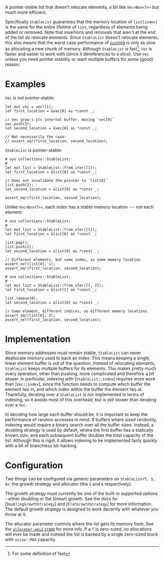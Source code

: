 A pointer-stable list that doesn't relocate elements, a bit like `Vec<Box<T>>` but much more efficient.

Specifically `StableList` guarantees that the memory location of `list[index]` is the same for the entire lifetime of `list`, regardless of elements being added or removed.
Note that insertions and removals that aren't at the end of the list *do* relocate elements.
Since `StableList` doesn't relocate elements, this also means that the worst case performance of [`push`ing](StableList::push) is only as slow as allocating a new chunk of memory.
Although `StableList` is fast[^fast], `Vec` is faster and easier to work with (since it dereferences to a slice).
Use `Vec` unless you need pointer stability or want multiple buffers for some (good) reason.

# Examples

`Vec` is not pointer-stable:

```
let mut vec = vec![1];
let first_location = &vec[0] as *const _;

// Vec grow's its internal buffer, moving `vec[0]`
vec.push(2);
let second_location = &vec[0] as *const _;

// Not necessarily the case:
// assert_eq!(first_location, second_location);
```

`StableList` *is* pointer-stable:

```
# use collections::StableList;
#
let mut list = StableList::from_iter([1]);
let first_location = &list[0] as *const _;

// Does not invalidate the pointer to `list[0]`
list.push(2);
let second_location = &list[0] as *const _;

assert_eq!(first_location, second_location);
```

Unlike `Vec<Box<T>>`, each *index* has a stable memory location --- not each element:

```
# use collections::StableList;
#
let mut list = StableList::from_iter([1]);
let first_location = &list[0] as *const _;

list.pop();
list.push(2);
let second_location = &list[0] as *const _;

// Different elements, but same index, so same memory location
assert_ne!(list[0], 1);
assert_eq!(first_location, second_location);
```

```
# use collections::StableList;
#
let mut list = StableList::from_iter([1, 2]);
let first_location = &list[1] as *const _;

list.remove(0);
let second_location = &list[0] as *const _;

// Same element, different indices, so different memory locations
assert_eq!(list[0], 2);
assert_ne!(first_location, second_location);
```

# Implementation

Since memory addresses must remain stable, `StableList` can never deallocate memory used to back an index.
This means keeping a single, linear element buffer is out of the question.
Instead of relocating elements, `StableList` keeps multiple buffers for its elements.
This makes pretty much every operation, other than pushing, more complicated and therefore a bit slower.
In particular, indexing with [`StableList::index`] requires more work than [`Vec::index`], since the function needs to compute which buffer the element lies in, and which index within the buffer the element lies at.
Thankfully, iterating over a `StableList` is not implemented in terms of indexing, so it avoids most of this overhead, but is still slower than iterating over a `Vec`.

In deciding how large each buffer should be, it is important to keep the performance of random accesses in mind.
If buffers where sized randomly, indexing would require a binary search over all the buffer sizes.
Instead, a doubling strategy is used by default, where the first buffer has a statically known size, and each subsequent buffer doubles the total capacity of the list.
Although this is rigid, it allows indexing to be implemented fairly quickly with a bit of branchless bit-hacking.

# Configuration

Two things can be configured via generic parameters on `StableList<T, S, A>`: the growth strategy and allocator (the `S` and `A` respectively).

The growth strategy must currently be one of the built-in supported options - either doubling or flat (linear) growth.
See the docs for [`DoublingGrowthStrategy`] and [`FlatGrowthStrategy`] for more information.
The default growth strategy is designed to work decently with whatever you throw at it.

The allocator parameter controls where the list gets its memory from.
See the [`allocator-api2` crate](https://crates.io/crates/allocator-api2) for more info.
If a `T` is zero-sized, no allocations will ever be made and instead the list is backed by a single zero-sized block with `usize::MAX` capacity.

[^fast]: For some definition of fast